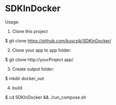 # SDKInDocker

Usage:

1. Clone this project

  $ git clone https://github.com/kuscsik/SDKInDocker/

2. Clone your app to app folder:

  $ git clone http://yourProject app/

3. Create output folder:

  $ mkdir docker_out

4. build

  $ cd SDKInDocker && ./run_compose.sh
